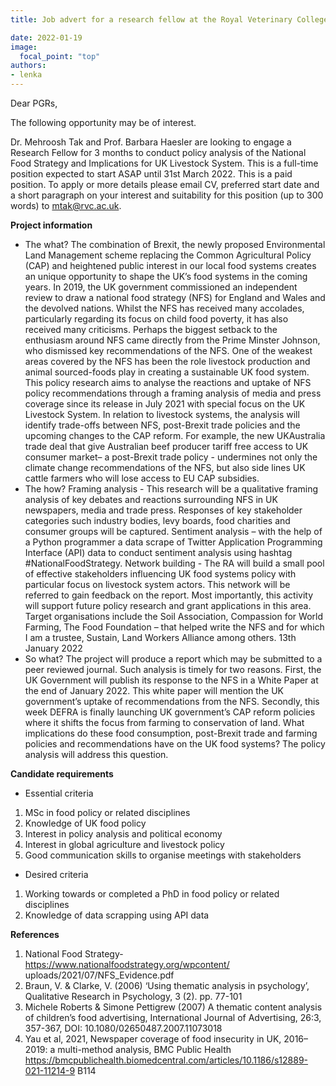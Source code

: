 ```yaml
---
title: Job advert for a research fellow at the Royal Veterinary College

date: 2022-01-19
image:
  focal_point: "top"
authors:
- lenka
---
```


Dear PGRs,

The following opportunity may be of interest.


<!--more-->

Dr. Mehroosh Tak and Prof. Barbara Haesler are looking to engage a Research Fellow for 3 months to
conduct policy analysis of the National Food Strategy and Implications for UK Livestock System. This is
a full-time position expected to start ASAP until 31st March 2022. This is a paid position.
To apply or more details please email CV, preferred start date and a short paragraph on your interest
and suitability for this position (up to 300 words) to mtak@rvc.ac.uk.

**Project information**

* The what?
The combination of Brexit, the newly proposed Environmental Land Management scheme replacing
the Common Agricultural Policy (CAP) and heightened public interest in our local food systems creates
an unique opportunity to shape the UK’s food systems in the coming years. In 2019, the UK
government commissioned an independent review to draw a national food strategy (NFS) for England
and Wales and the devolved nations.
Whilst the NFS has received many accolades, particularly regarding its focus on child food poverty, it
has also received many criticisms. Perhaps the biggest setback to the enthusiasm around NFS came
directly from the Prime Minster Johnson, who dismissed key recommendations of the NFS. One of the
weakest areas covered by the NFS has been the role livestock production and animal sourced-foods
play in creating a sustainable UK food system.
This policy research aims to analyse the reactions and uptake of NFS policy recommendations through
a framing analysis of media and press coverage since its release in July 2021 with special focus on the
UK Livestock System. In relation to livestock systems, the analysis will identify trade-offs between NFS,
post-Brexit trade policies and the upcoming changes to the CAP reform. For example, the new UKAustralia
trade deal that give Australian beef producer tariff free access to UK consumer market– a
post-Brexit trade policy - undermines not only the climate change recommendations of the NFS, but
also side lines UK cattle farmers who will lose access to EU CAP subsidies.
* The how?
Framing analysis - This research will be a qualitative framing analysis of key debates and reactions
surrounding NFS in UK newspapers, media and trade press. Responses of key stakeholder categories
such industry bodies, levy boards, food charities and consumer groups will be captured.
Sentiment analysis – with the help of a Python programmer a data scrape of Twitter Application
Programming Interface (API) data to conduct sentiment analysis using hashtag
#NationalFoodStrategy.
Network building - The RA will build a small pool of effective stakeholders influencing UK food systems
policy with particular focus on livestock system actors. This network will be referred to gain feedback
on the report. Most importantly, this activity will support future policy research and grant applications
in this area. Target organisations include the Soil Association, Compassion for World Farming, The
Food Foundation – that helped write the NFS and for which I am a trustee, Sustain, Land Workers
Alliance among others.
13th January 2022
* So what?
The project will produce a report which may be submitted to a peer reviewed journal. Such analysis is
timely for two reasons. First, the UK Government will publish its response to the NFS in a White Paper
at the end of January 2022. This white paper will mention the UK government’s uptake of
recommendations from the NFS. Secondly, this week DEFRA is finally launching UK government’s CAP
reform policies where it shifts the focus from farming to conservation of land. What implications do
these food consumption, post-Brexit trade and farming policies and recommendations have on the
UK food systems? The policy analysis will address this question.

**Candidate requirements**
* Essential criteria
1. MSc in food policy or related disciplines
2. Knowledge of UK food policy
3. Interest in policy analysis and political economy
4. Interest in global agriculture and livestock policy
5. Good communication skills to organise meetings with stakeholders
* Desired criteria
1. Working towards or completed a PhD in food policy or related disciplines
2. Knowledge of data scrapping using API data

**References**
1. National Food Strategy- https://www.nationalfoodstrategy.org/wpcontent/
uploads/2021/07/NFS_Evidence.pdf
2. Braun, V. & Clarke, V. (2006) ‘Using thematic analysis in psychology’, Qualitative Research in
Psychology, 3 (2). pp. 77-101
3. Michele Roberts & Simone Pettigrew (2007) A thematic content analysis of children’s food
advertising, International Journal of Advertising, 26:3, 357-367, DOI:
10.1080/02650487.2007.11073018
4. Yau et al, 2021, Newspaper coverage of food insecurity in UK, 2016–2019: a multi-method analysis,
BMC Public Health https://bmcpublichealth.biomedcentral.com/articles/10.1186/s12889-021-11214-9
B114